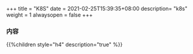+++
title = "K8S"
date =  2021-02-25T15:39:35+08:00
description= "k8s"
weight = 1
alwaysopen = false
+++

### 内容

{{%children style="h4" description="true" %}}
